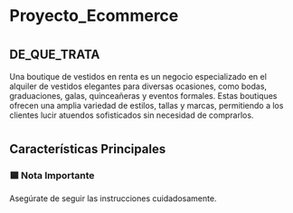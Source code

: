 # <span>Proyecto_Ecommerce</span>

# <h2>DE_QUE_TRATA</h2>

Una boutique de vestidos en renta es un negocio especializado en el alquiler de vestidos elegantes para diversas ocasiones, como bodas, graduaciones, galas, quinceañeras y eventos formales. Estas boutiques ofrecen una amplia variedad de estilos, tallas y marcas, permitiendo a los clientes lucir atuendos sofisticados sin necesidad de comprarlos.

# <h2>Características Principales</h2>


### 🟦 Nota Importante
Asegúrate de seguir las instrucciones cuidadosamente.